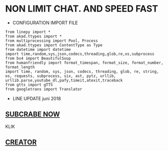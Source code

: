 # NON LIMIT CHAT. AND SPEED FAST

- CONFIGURATION IMPORT FILE
```
from linepy import *
from akad.ttypes import *
from multiprocessing import Pool, Process
from akad.ttypes import ContentType as Type
from datetime import datetime
import time,random,sys,json,codecs,threading,glob,re,os,subprocess
from bs4 import BeautifulSoup
from humanfriendly import format_timespan, format_size, format_number, format_length
import time, random, sys, json, codecs, threading, glob, re, string, os, requests, subprocess, six, ast, pytz, urllib, urllib.parse,youtube_dl,pafy,timeit,atexit,traceback
from gtts import gTTS
from googletrans import Translator

```

- LINE UPDATE
juni 2018
## [SUBCRABE NOW](https://www.youtube.com/dhenza15)
KLIK
## [CREATOR](http://line.me/ti/p/~teambotprotect)
